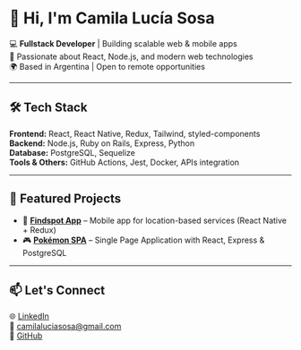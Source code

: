# 👋 Hi, I'm Camila Lucía Sosa  

💻 **Fullstack Developer** | Building scalable web & mobile apps  
🚀 Passionate about React, Node.js, and modern web technologies  
🌍 Based in Argentina | Open to remote opportunities  

---

## 🛠️ Tech Stack  

**Frontend:** React, React Native, Redux, Tailwind, styled-components  
**Backend:** Node.js, Ruby on Rails, Express, Python  
**Database:** PostgreSQL, Sequelize  
**Tools & Others:** GitHub Actions, Jest, Docker, APIs integration  

---

## 🚀 Featured Projects  

- 📱 **[Findspot App](#)** – Mobile app for location-based services (React Native + Redux)  
- 🎮 **[Pokémon SPA](#)** – Single Page Application with React, Express & PostgreSQL  

---

## 📫 Let's Connect  

🌐 [LinkedIn](https://www.linkedin.com/in/camilasosa-fullstack/)  
📧 [camilaluciasosa@gmail.com](mailto:camilaluciasosa@gmail.com)  
🐙 [GitHub](https://github.com/ccamisoss)  
